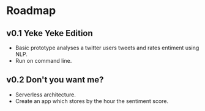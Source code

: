 # Roadmap

## v0.1 Yeke Yeke Edition
* Basic prototype analyses a twitter users tweets and rates entiment using NLP.
* Run on command line.

## v0.2 Don't you want me?
* Serverless architecture.
* Create an app which stores by the hour the sentiment score.